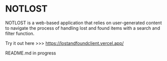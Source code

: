 # NOTLOST

NOTLOST is a web-based application that relies on user-generated content to navigate the process of handling lost and found items with a search and filter function.

Try it out here >>> https://lostandfoundclient.vercel.app/

README.md in progress